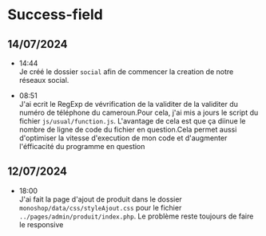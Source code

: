 # Success-field

## 14/07/2024

- 14:44<br>
Je créé le dossier `social` afin de commencer la creation de notre réseaux social.

- 08:51<br>
  J'ai ecrit le RegExp de vévrification de la validiter de la validiter du numéro de téléphone du cameroun.Pour cela, j'ai mis a jours le script du fichier `js/usual/function.js`. L'avantage de cela est que ça diinue le nombre de ligne de code du fichier en question.Cela permet aussi d'optimiser la vitesse d'execution de mon code et d'augmenter l'éfficacité du programme en question

## 12/07/2024

- 18:00 <br>
  J'ai fait la page d'ajout de produit dans le dossier `monoshop/data/css/styleAjout.css` pour le fichier `../pages/admin/produit/index.php`. Le problème reste toujours de faire le responsive
